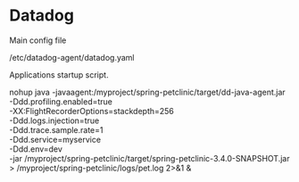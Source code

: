 # Datadog

Main config file

/etc/datadog-agent/datadog.yaml


Applications startup script.

nohup java -javaagent:/myproject/spring-petclinic/target/dd-java-agent.jar \
  -Ddd.profiling.enabled=true \
  -XX:FlightRecorderOptions=stackdepth=256 \
  -Ddd.logs.injection=true \
  -Ddd.trace.sample.rate=1 \
  -Ddd.service=myservice \
  -Ddd.env=dev \
  -jar /myproject/spring-petclinic/target/spring-petclinic-3.4.0-SNAPSHOT.jar > /myproject/spring-petclinic/logs/pet.log 2>&1 &
